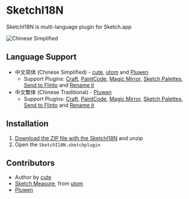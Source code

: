 # SketchI18N

SketchI18N is multi-language plugin for Sketch.app

![Chinese Simplified](http://i.imgur.com/nbIwjFB.png)

## Language Support
* 中文简体 (Chinese Simplified) - [cute](https://github.com/cute/), [utom](http://utom.design) and [Pluwen](https://twitter.com/pluwen)
	- Support Plugins: [Craft](https://www.invisionapp.com/craft), [PaintCode](https://www.paintcodeapp.com/sketch), [Magic Mirror](https://github.com/MagicSketch/MagicMirror), [Sketch Palettes](https://github.com/andrewfiorillo/sketch-palettes), [Send to Flinto](https://www.flinto.com/mac_sketch_plugin) and [Rename it](https://github.com/rodi01/RenameIt)
* 中文繁体 (Chinese Traditional) - [Pluwen](https://twitter.com/pluwen)
	- Support Plugins: [Craft](https://www.invisionapp.com/craft), [PaintCode](https://www.paintcodeapp.com/sketch), [Magic Mirror](https://github.com/MagicSketch/MagicMirror), [Sketch Palettes](https://github.com/andrewfiorillo/sketch-palettes), [Send to Flinto](https://www.flinto.com/mac_sketch_plugin) and [Rename it](https://github.com/rodi01/RenameIt)

## Installation
1. [Download the ZIP file with the SketchI18N](https://github.com/cute/SketchI18N/archive/master.zip) and unzip
2. Open the `SketchI18N.sketchplugin`

## Contributors
* Author by [cute](https://github.com/cute/)
* [Sketch Measure](http://utom.design/measure), from [utom](http://utom.design)
* [Pluwen](https://twitter.com/pluwen)
